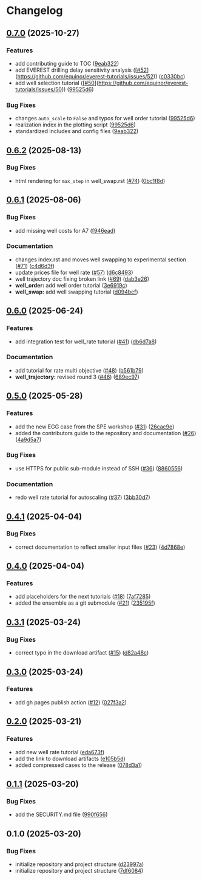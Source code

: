 # Changelog

## [0.7.0](https://github.com/equinor/everest-tutorials/compare/v0.6.2...v0.7.0) (2025-10-27)


### Features

* add contributing guide to TOC ([9eab322](https://github.com/equinor/everest-tutorials/commit/9eab322a190263bdfdaac116da93d7242a4d9daa))
* add EVEREST drilling delay sensitivity analysis ([[#52](https://github.com/equinor/everest-tutorials/issues/52)](https://github.com/equinor/everest-tutorials/issues/52)) ([c0330bc](https://github.com/equinor/everest-tutorials/commit/c0330bc773529a52ca09a73eb9406e926e817abb))
* add well selection tutorial ([[#50](https://github.com/equinor/everest-tutorials/issues/50)](https://github.com/equinor/everest-tutorials/issues/50)) ([99525d6](https://github.com/equinor/everest-tutorials/commit/99525d60eee5c12901ccc36e34f14e5a8b564ffb))


### Bug Fixes

* changes `auto_scale` to `False` and typos for well order tutorial ([99525d6](https://github.com/equinor/everest-tutorials/commit/99525d60eee5c12901ccc36e34f14e5a8b564ffb))
* realization index in the plotting script ([99525d6](https://github.com/equinor/everest-tutorials/commit/99525d60eee5c12901ccc36e34f14e5a8b564ffb))
* standardized includes and config files ([9eab322](https://github.com/equinor/everest-tutorials/commit/9eab322a190263bdfdaac116da93d7242a4d9daa))

## [0.6.2](https://github.com/equinor/everest-tutorials/compare/v0.6.1...v0.6.2) (2025-08-13)


### Bug Fixes

* html rendering for `max_step` in well_swap.rst ([#74](https://github.com/equinor/everest-tutorials/issues/74)) ([0bc1f8d](https://github.com/equinor/everest-tutorials/commit/0bc1f8db86ed88ab095334ed5551547444ac27c1))

## [0.6.1](https://github.com/equinor/everest-tutorials/compare/v0.6.0...v0.6.1) (2025-08-06)


### Bug Fixes

* add missing well costs for A7 ([f946ead](https://github.com/equinor/everest-tutorials/commit/f946ead99d27968581655d5c7baac7f90f447266))


### Documentation

* changes index.rst and moves well swapping to experimental section ([#71](https://github.com/equinor/everest-tutorials/issues/71)) ([c4d6d3f](https://github.com/equinor/everest-tutorials/commit/c4d6d3fcbe31b22a08bb5578fe1955eaaa479de2))
* update prices file for well rate ([#57](https://github.com/equinor/everest-tutorials/issues/57)) ([d6c8493](https://github.com/equinor/everest-tutorials/commit/d6c8493223b60a3f171075659820387085f75f14))
* well trajectory doc fixing broken link ([#69](https://github.com/equinor/everest-tutorials/issues/69)) ([dab3e26](https://github.com/equinor/everest-tutorials/commit/dab3e266057d698171ebcdc59b2d7c5648ae6d60))
* **well_order:** add well order tutorial ([3e6919c](https://github.com/equinor/everest-tutorials/commit/3e6919c5ede940d15e579ce98c46700a34b60819))
* **well_swap:** add well swapping tutorial ([d094bcf](https://github.com/equinor/everest-tutorials/commit/d094bcfd8c68aa36e939722d25f78b4a678c378b))

## [0.6.0](https://github.com/equinor/everest-tutorials/compare/v0.5.0...v0.6.0) (2025-06-24)


### Features

* add integration test for well_rate tutorial ([#41](https://github.com/equinor/everest-tutorials/issues/41)) ([db6d7a8](https://github.com/equinor/everest-tutorials/commit/db6d7a8aa485725b3788fbf967be4e513785dd09))


### Documentation

* add tutorial for rate multi objective ([#48](https://github.com/equinor/everest-tutorials/issues/48)) ([b561b79](https://github.com/equinor/everest-tutorials/commit/b561b797403881b1a1dbf70041d11e9d0822a0af))
* **well_trajectory:** revised round 3 ([#46](https://github.com/equinor/everest-tutorials/issues/46)) ([689ec97](https://github.com/equinor/everest-tutorials/commit/689ec97bf5c6107fbde39fb669965d0319d0f35e))

## [0.5.0](https://github.com/equinor/everest-tutorials/compare/v0.4.1...v0.5.0) (2025-05-28)


### Features

* add the new EGG case from the SPE workshop ([#31](https://github.com/equinor/everest-tutorials/issues/31)) ([26cac9e](https://github.com/equinor/everest-tutorials/commit/26cac9e4ab080159b44a2200c4b1e128bc5bbf77))
* added the contributors guide to the repository and documentation ([#26](https://github.com/equinor/everest-tutorials/issues/26)) ([4a9d5a7](https://github.com/equinor/everest-tutorials/commit/4a9d5a72a457614456293dcaba892d3bb2ca6de8))


### Bug Fixes

* use HTTPS for public sub-module instead of SSH ([#36](https://github.com/equinor/everest-tutorials/issues/36)) ([8860556](https://github.com/equinor/everest-tutorials/commit/88605568bf2b2fab4bd0fbb34e27704aab86d60a))


### Documentation

* redo well rate tutorial for autoscaling ([#37](https://github.com/equinor/everest-tutorials/issues/37)) ([3bb30d7](https://github.com/equinor/everest-tutorials/commit/3bb30d7be44cfb57941cffb71f88c1e30555c78d))

## [0.4.1](https://github.com/equinor/everest-tutorials/compare/v0.4.0...v0.4.1) (2025-04-04)


### Bug Fixes

* correct documentation to reflect smaller input files ([#23](https://github.com/equinor/everest-tutorials/issues/23)) ([4d7868e](https://github.com/equinor/everest-tutorials/commit/4d7868eb7e3449783e5612e677b07f161b5848d8))

## [0.4.0](https://github.com/equinor/everest-tutorials/compare/v0.3.1...v0.4.0) (2025-04-04)


### Features

* add placeholders for the next tutorials ([#18](https://github.com/equinor/everest-tutorials/issues/18)) ([7af7285](https://github.com/equinor/everest-tutorials/commit/7af7285aefc2949f2617423065a9cb00c43a6208))
* added the ensemble as a git submodule ([#21](https://github.com/equinor/everest-tutorials/issues/21)) ([235195f](https://github.com/equinor/everest-tutorials/commit/235195f8750ec84ac6f58f9f182d908f609443ad))

## [0.3.1](https://github.com/equinor/everest-tutorials/compare/v0.3.0...v0.3.1) (2025-03-24)


### Bug Fixes

* correct typo in the download artifact ([#15](https://github.com/equinor/everest-tutorials/issues/15)) ([d82a48c](https://github.com/equinor/everest-tutorials/commit/d82a48cb291747f28a2c972b123fa36335e55153))

## [0.3.0](https://github.com/equinor/everest-tutorials/compare/v0.2.0...v0.3.0) (2025-03-24)


### Features

* add gh pages publish action ([#12](https://github.com/equinor/everest-tutorials/issues/12)) ([027f3a2](https://github.com/equinor/everest-tutorials/commit/027f3a22e8422792fd0531bb709c1a789b7ca8b6))

## [0.2.0](https://github.com/equinor/everest-tutorials/compare/v0.1.1...v0.2.0) (2025-03-21)


### Features

* add new well rate tutorial ([eda673f](https://github.com/equinor/everest-tutorials/commit/eda673fe8a79a5fbb88311a4539d11391d1a7a64))
* add the link to download artifacts ([e105b5d](https://github.com/equinor/everest-tutorials/commit/e105b5d6c97237467e90ec66bab55e1e3efaa662))
* added compressed cases to the release ([078d3a1](https://github.com/equinor/everest-tutorials/commit/078d3a148bd1a4f6e5f31ab393b4eed8297e9583))

## [0.1.1](https://github.com/equinor/everest-tutorials/compare/v0.1.0...v0.1.1) (2025-03-20)


### Bug Fixes

* add the SECURITY.md file ([990f656](https://github.com/equinor/everest-tutorials/commit/990f65668b987895870cb021184caec0faa37091))

## 0.1.0 (2025-03-20)


### Bug Fixes

* initialize repository and project structure ([d23997a](https://github.com/equinor/everest-tutorials/commit/d23997a77c518eebd86aff2bb00233dbdf9c6cdb))
* initialize repository and project structure ([7df6084](https://github.com/equinor/everest-tutorials/commit/7df608451727344518558c1993cd60e238ec0c32))

